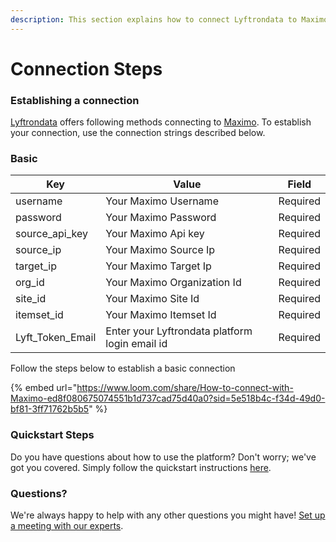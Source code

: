 ```yaml
---
description: This section explains how to connect Lyftrondata to Maximo.
---
```


# Connection Steps

### Establishing a connection

[Lyftrondata](https://www.lyftrondata.com) offers following methods connecting to [Maximo](None/). To establish your connection, use the connection strings described below.

### Basic

| Key                | Value                                          | Field    |
| ------------------ | ---------------------------------------------- | -------- |
| username           | Your Maximo Username                           | Required |
| password           | Your Maximo Password                           | Required |
| source\_api\_key   | Your Maximo Api key                            | Required |
| source\_ip         | Your Maximo Source Ip                          | Required |
| target\_ip         | Your Maximo Target Ip                          | Required |
| org\_id            | Your Maximo Organization Id                    | Required |
| site\_id           | Your Maximo Site Id                            | Required |
| itemset\_id        | Your Maximo Itemset Id                         | Required |
| Lyft\_Token\_Email | Enter your Lyftrondata platform login email id | Required |

Follow the steps below to establish a basic connection

{% embed url="https://www.loom.com/share/How-to-connect-with-Maximo-ed8f080675074551b1d737cad75d40a0?sid=5e518b4c-f34d-49d0-bf81-3ff71762b5b5" %}

### Quickstart Steps

Do you have questions about how to use the platform? Don't worry; we've got you covered. Simply follow the quickstart instructions [here](./).

### Questions? <a href="#questions" id="questions"></a>

We're always happy to help with any other questions you might have! [Set up a meeting with our experts](https://www.lyftrondata.com/book-a-meeting/).
